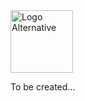 <img src="https://faq.jokenetwork.de/img/logo_alt.svg" alt="Logo Alternative" width="100">

To be created...
